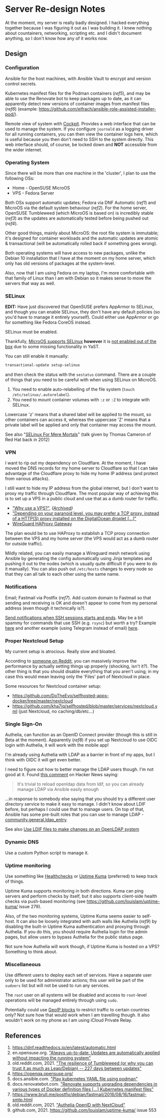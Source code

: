 # Server Re-design Notes

At the moment, my server is really badly designed. I hacked everything together because I was figuring it out as I was building it. I knew nothing about countainers, networking, scripting etc. and I didn't document anything, so I don't know how any of it works now.

## Design

### Configuration

Ansible for the host machines, with Ansible Vault to encrypt and version control secrets.

Kubernetes manifest files for the Podman containers (_ref5_), and may be able to use the Renovate bot to keep packages up to date, as it can apparently detect new versions of container images from manifest files (_ref6_) (example: https://github.com/eifrach/ansible-role-assisted-installer-pod/).

Remote view of system with [Cockpit](https://cockpit-project.org/). Provides a web interface that can be used to manage the system. If you configure `journald` as a logging driver for all running containers, you can then view the container logs here, which is useful because you then don't need to SSH to the system directly. This web interface should, of course, be locked down and **NOT** accessible from the wider internet.

### Operating System

Since there will be more than one machine in the 'cluster', I plan to use the following OSs:

- Home - OpenSUSE MicroOS
- VPS - Fedora Server

Both OSs support automatic updates; Fedora via DNF Automatic (_ref1_) and MicroOS via the default system behaviour (_ref2_). For the home server, OpenSUSE Tumbleweed (which MicroOS is based on) is incredibly stable (_ref3_) as the updates are automatically tested before being pushed out (_ref4_).

Other good things, mainly about MicroOS: the root file system is immutable; it's designed for container workloads and the automatic updates are atomic & transactional (will be automatically rolled back if something goes wrong).

Both operating systems will have access to new packages, unlike the Debian 10 installation that I have at the moment on my home server, which only has old versions of packages at the system-level.

Also, now that I am using Fedora on my laptop, I'm more comfortable with that family of Linux than I am with Debian so it makes sense to move the servers that way as well.

### SELinux

**EDIT:** Have just discovered that OpenSUSE prefers AppArmor to SELinux, and though you can enable SELinux, they don't have any default policies (so you'd have to manage it entirely yourself). Could either use AppArmor or go for something like Fedora CoreOS instead.

SELinux must be enabled.

Thankfully, [MicroOS supports SELinux](https://en.opensuse.org/Portal:MicroOS/SELinux) **however** it is [not enabled out of the box](https://lists.opensuse.org/archives/list/selinux@lists.opensuse.org/thread/FVL5VUZDONYY7N3TXQVBUBQPRPZD3AGY/) due to some missing functionality in YaST.

You can still enable it manually:

```bash
transactional-update setup-selinux
```

and then check the status with the `sestatus` command. There are a couple of things that you need to be careful with when using SELinux on MicroOS.

1. You need to enable auto-relabelling of the file system (`touch /etc/selinux/.autorelabel`).
2. You need to mount container volumes with `:z` or `:Z` to integrate with SELinux.

Lowercase 'z' means that a shared label will be applied to the mount, so other containers can access it, whereas the uppercase 'Z' means that a private label will be applied and only that container may access the mount.

See also "[SELinux For Mere Mortals](https://www.youtube.com/watch?v=MxjenQ31b70)" (talk given by Thomas Cameron of Red Hat back in 2012)

### VPN

I want to rip out my dependency on Cloudflare. At the moment, I have moved the DNS records for my home server to Cloudflare so that I can take advantage of the Cloudflare proxy to hide my home IP address (and protect from various attacks).

I still want to hide my IP address from the global internet, but I don't want to proxy my traffic through Cloudflare. The most popular way of achieving this is to set up a VPS in a public cloud and use that as a dumb router for traffic.

- ["Why use a VPS?"](https://old.reddit.com/r/selfhosted/comments/i6jo44/why_use_a_vps/g0w9bjl/), _([Archived](https://web.archive.org/web/20220703093236/https://old.reddit.com/r/selfhosted/comments/i6jo44/why_use_a_vps/g0w9bjl/))_
- ["Depending on your paranoid level, you may prefer a TCP proxy, instead of a HTTP(S) proxy installed on the DigitalOcean droplet [...]"](https://old.reddit.com/r/selfhosted/comments/ndugg5/reverse_proxy_noob_wanting_to_learn/gycvkc5/)
- [WireGuard HAProxy Gateway](https://theorangeone.net/posts/wireguard-haproxy-gateway/)

The plan would be to use HAProxy to establish a TCP proxy connection between the VPS and my home server (the VPS would act as a dumb router for outside traffic).

Mildly related, you can easily manage a Wireguard mesh network using Ansible by generating the config automatically using Jinja templates and pushing it out to the nodes (which is usually quite difficult if you were to do it manually). You can also push out `/etc/hosts` changes to every node so that they can all talk to each other using the same name.

### Notifications

Email; Fastmail via Postfix (_ref7_). Add custom domain to Fastmail so that sending and receiving is OK and doesn't appear to come from my personal address (even though it technically is?).

[Send notifications when SSH sessions starts and ends](https://old.reddit.com/r/selfhosted/comments/mihcl2/checklist_for_hardening_a_linux_vps/gt4vvev/). May be a bit spammy for commands that use SSH (e.g. `rsync`) but worth a try? Example [here](https://askubuntu.com/questions/179889/how-do-i-set-up-an-email-alert-when-a-ssh-login-is-successful) and another example (using Telegram instead of email) [here](https://blog.tommyku.com/blog/send-telegram-notification-on-ssh-login/).

### Proper Nextcloud Setup

My current setup is atrocious. Really slow and bloated.

According to [someone on Reddit](https://old.reddit.com/r/selfhosted/comments/mbc2uz/leaving_nextcloud_from_heaven_to_the_depths_of/gry2cpz/), you can massively improve the performance by actually setting things up properly (shocking, isn't it?). The other thing is that you should disable everything that you aren't using; in my case this would mean leaving only the 'Files' part of Nextcloud in place.

Some resources for Nextcloud container setup:

- https://github.com/DoTheEvo/selfhosted-apps-docker/tree/master/nextcloud
- https://github.com/kha7iq/selfhosted/blob/master/services/nextcloud.yml (just Nextcloud, no caching/db/etc...)

### Single Sign-On

Authelia, can function as an OpenID Connect provider (though this is still in Beta at the moment). Apparently (_ref8_) if you set up Nextcloud to use OIDC login with Authelia, it will work with the mobile app!

I'm already using Authelia with LDAP as a barrier in front of my apps, but I think with OIDC it will get even better.

I need to figure out how to better manage the LDAP users though. I'm not good at it. Found [this comment](https://news.ycombinator.com/item?id=32056659) on Hacker News saying:

> It's trivial to reload openldap data from ldif, so you can already manage LDAP via Ansible easily enough

...in response to somebody else saying that you should try a different user directory service to make it easy to manage. I didn't know about LDIF before, but perhaps I could use that to manage users. On top of that, Ansible has some pre-built roles that you can use to manage LDAP - [community.general.ldap_entry](https://docs.ansible.com/ansible/latest/collections/community/general/ldap_entry_module.html).

See also [Use LDIF files to make changes on an OpenLDAP system](https://www.digitalocean.com/community/tutorials/how-to-use-ldif-files-to-make-changes-to-an-openldap-system)

### Dynamic DNS

Use a custom Python script to manage it.

### Uptime monitoring

Use something like [Healthchecks](https://healthchecks.io/) or [Uptime Kuma](https://uptime.kuma.pet/) (preferred) to keep track of things.

Uptime Kuma supports monitoring in both directions. Kuma can ping servers and perform checks by itself, but it also supports client-side health checks via push-based monitoring (see https://github.com/louislam/uptime-kuma/ issue 279).

Also, of the two monitoring systems, Uptime Kuma seems easier to self-host. It can also be loosely integrated with auth walls like Authelia (_ref9_) by disabling the built-in Uptime Kuma authentication and proxying through Authelia. If you do this, you should require Authelia login for the admin pages, but allow users to bypass Authelia for the public status page.

Not sure how Authelia will work though, if Uptime Kuma is hosted on a VPS? Something to think about.

### Miscellaneous

Use different users to deploy each set of services. Have a separate user only to be used for administrator actions; this user will be part of the `sudoers` list but will not be used to run any services.

The `root` user on all systems will be disabled and access to `root`-level operations will be managed entirely through using `sudo`.

Potentially could use [GeoIP blocks](https://www.ipdeny.com/ipblocks/) to restrict traffic to certain countries only? Not sure how that would work when I am travelling though. It also wouldn't work on my phone as I am using iCloud Private Relay.

## References

1. https://dnf.readthedocs.io/en/latest/automatic.html
2. en.opensuse.org. ["Always up-to-date: Updates are automatically applied without impacting the running system"](https://en.opensuse.org/Portal:MicroOS)
3. old.reddit.com, 2021. ["The resilience of Tumbleweed (or why you can trust it as much as Leap/Debian) -- 227 days between updates"](https://old.reddit.com/r/openSUSE/comments/ok59wy/the_resilience_of_tumbleweed_or_why_you_can_trust/)
4. https://openqa.opensuse.org/
5. docs.ansible.com. ["Play kubernetes YAML file using podman"](https://docs.ansible.com/ansible/latest/collections/containers/podman/podman_play_module.html)
6. docs.renovatebot.com. ["Renovate supports upgrading dependencies in various types of Docker definition files [...] Kubernetes manifest files"](https://docs.renovatebot.com/docker/)
7. https://www.brull.me/postfix/debian/fastmail/2016/08/16/fastmail-smtp.html
8. old.reddit.com, 2021. ["Authelia OpenID with NextCloud"](https://old.reddit.com/r/selfhosted/comments/r4zk43/authelia_openid_with_nextcloud/)
9. github.com, 2021. https://github.com/louislam/uptime-kuma/ issue 553
